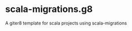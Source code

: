 scala-migrations.g8
===================

A giter8 template for scala projects using scala-migrations
